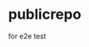 # publicrepo
for e2e test


























































































































































































































































































































































































































































































































































































































































































































































































































































































































































































































































































































































































































































































































































































































































































































































































































































































































































































































































































































































































































































































































































































































































































































































































































































































